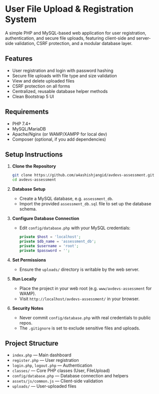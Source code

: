 # User File Upload & Registration System

A simple PHP and MySQL-based web application for user registration, authentication, and secure file uploads, featuring client-side and server-side validation, CSRF protection, and a modular database layer.

## Features
- User registration and login with password hashing
- Secure file uploads with file type and size validation
- View and delete uploaded files
- CSRF protection on all forms
- Centralized, reusable database helper methods
- Clean Bootstrap 5 UI

## Requirements
- PHP 7.4+
- MySQL/MariaDB
- Apache/Nginx (or WAMP/XAMPP for local dev)
- Composer (optional, if you add dependencies)

## Setup Instructions

1. **Clone the Repository**
   ```sh
   git clone https://github.com/a4ashishjangid/avdevs-assessment.git
   cd avdevs-assessment
   ```

2. **Database Setup**
   - Create a MySQL database, e.g. `assessment_db`.
   - Import the provided `assessment_db.sql` file to set up the database schema.

3. **Configure Database Connection**
   - Edit `config/database.php` with your MySQL credentials:
     ```php
     private $host = 'localhost';
     private $db_name = 'assessment_db';
     private $username = 'root';
     private $password = '';
     ```

4. **Set Permissions**
   - Ensure the `uploads/` directory is writable by the web server.

5. **Run Locally**
   - Place the project in your web root (e.g. `www/avdevs-assessment` for WAMP).
   - Visit `http://localhost/avdevs-assessment/` in your browser.

6. **Security Notes**
   - Never commit `config/database.php` with real credentials to public repos.
   - The `.gitignore` is set to exclude sensitive files and uploads.

## Project Structure
- `index.php` — Main dashboard
- `register.php` — User registration
- `login.php`, `logout.php` — Authentication
- `classes/` — Core PHP classes (User, FileUpload)
- `config/database.php` — Database connection and helpers
- `assets/js/common.js` — Client-side validation
- `uploads/` — User-uploaded files
